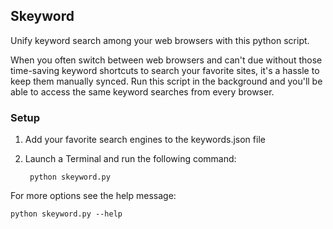 ## Skeyword

Unify keyword search among your web browsers with this python script.

When you often switch between web browsers and can't due without those time-saving keyword shortcuts to search your favorite sites, it's a hassle to keep them manually synced. Run this script in the background and you'll be able to access the same keyword searches from every browser.

### Setup

1. Add your favorite search engines to the keywords.json file
2. Launch a Terminal and run the following command:

        python skeyword.py

For more options see the help message:

    python skeyword.py --help


